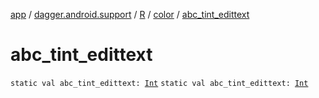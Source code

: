 [app](../../../index.md) / [dagger.android.support](../../index.md) / [R](../index.md) / [color](index.md) / [abc_tint_edittext](./abc_tint_edittext.md)

# abc_tint_edittext

`static val abc_tint_edittext: `[`Int`](https://kotlinlang.org/api/latest/jvm/stdlib/kotlin/-int/index.html)
`static val abc_tint_edittext: `[`Int`](https://kotlinlang.org/api/latest/jvm/stdlib/kotlin/-int/index.html)